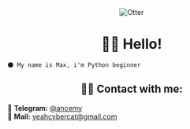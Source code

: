 <div align="center">
    <img src="https://i.giphy.com/zyNoNFRKZ0kCAsppFO.webp" alt="Otter"></img>
</div>
<h1 align="center">👋🏻 Hello!</h1>

```text
🌑 My name is Max, i'm Python beginner
```

<h2 align="center">🧑‍💻 Contact with me:</h2>

🔗 **Telegram:** [@ancemy](t.me/ancemy)<br>
💌 **Mail:** [yeahcybercat@gmail.com](mailto:yeahcybercat@gmail.com)
